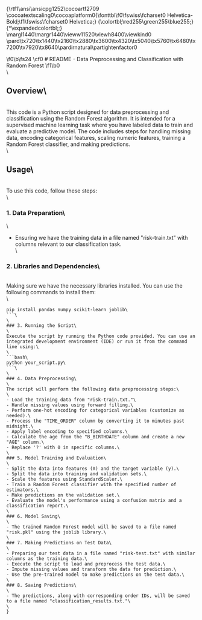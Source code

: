 {\rtf1\ansi\ansicpg1252\cocoartf2709
\cocoatextscaling0\cocoaplatform0{\fonttbl\f0\fswiss\fcharset0 Helvetica-Bold;\f1\fswiss\fcharset0 Helvetica;}
{\colortbl;\red255\green255\blue255;}
{\*\expandedcolortbl;;}
\margl1440\margr1440\vieww11520\viewh8400\viewkind0
\pard\tx720\tx1440\tx2160\tx2880\tx3600\tx4320\tx5040\tx5760\tx6480\tx7200\tx7920\tx8640\pardirnatural\partightenfactor0

\f0\b\fs24 \cf0 # README - Data Preprocessing and Classification with Random Forest
\f1\b0 \
\
## Overview\
\
This code is a Python script designed for data preprocessing and classification using the Random Forest algorithm. It is intended for a supervised machine learning task where you have labeled data to train and evaluate a predictive model. The code includes steps for handling missing data, encoding categorical features, scaling numeric features, training a Random Forest classifier, and making predictions.\
\
## Usage\
\
To use this code, follow these steps:\
\
### 1. Data Preparation\
\
- Ensuring we have the training data in a file named "risk-train.txt" with columns relevant to our classification task.\
\
### 2. Libraries and Dependencies\
\
Making sure we have the necessary libraries installed. You can use the following commands to install them:\
\
```bash\
pip install pandas numpy scikit-learn joblib\
```\
\
### 3. Running the Script\
\
Execute the script by running the Python code provided. You can use an integrated development environment (IDE) or run it from the command line using:\
\
```bash\
python your_script.py\
```\
\
### 4. Data Preprocessing\
\
The script will perform the following data preprocessing steps:\
\
- Load the training data from "risk-train.txt."\
- Handle missing values using forward filling.\
- Perform one-hot encoding for categorical variables (customize as needed).\
- Process the "TIME_ORDER" column by converting it to minutes past midnight.\
- Apply label encoding to specified columns.\
- Calculate the age from the "B_BIRTHDATE" column and create a new "AGE" column.\
- Replace '?' with 0 in specific columns.\
\
### 5. Model Training and Evaluation\
\
- Split the data into features (X) and the target variable (y).\
- Split the data into training and validation sets.\
- Scale the features using StandardScaler.\
- Train a Random Forest classifier with the specified number of estimators.\
- Make predictions on the validation set.\
- Evaluate the model's performance using a confusion matrix and a classification report.\
\
### 6. Model Saving\
\
- The trained Random Forest model will be saved to a file named "risk.pkl" using the joblib library.\
\
### 7. Making Predictions on Test Data\
\
- Preparing our test data in a file named "risk-test.txt" with similar columns as the training data.\
- Execute the script to load and preprocess the test data.\
- Impute missing values and transform the data for prediction.\
- Use the pre-trained model to make predictions on the test data.\
\
### 8. Saving Predictions\
\
- The predictions, along with corresponding order IDs, will be saved to a file named "classification_results.txt."\
\
}